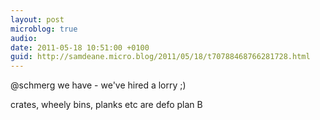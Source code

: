 ```yaml
---
layout: post
microblog: true
audio: 
date: 2011-05-18 10:51:00 +0100
guid: http://samdeane.micro.blog/2011/05/18/t70788468766281728.html
---
```

@schmerg we have - we've hired a lorry ;)

crates, wheely bins, planks etc are defo plan B

